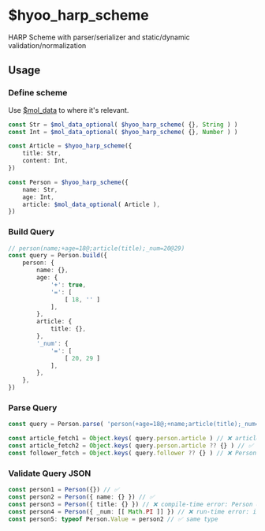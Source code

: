 # $hyoo_harp_scheme

HARP Scheme with parser/serializer and static/dynamic validation/normalization

## Usage

### Define scheme

Use [$mol_data](https://github.com/hyoo-ru/mam_mol/tree/master/data) to where it's relevant.

```ts
const Str = $mol_data_optional( $hyoo_harp_scheme( {}, String ) )
const Int = $mol_data_optional( $hyoo_harp_scheme( {}, Number ) )

const Article = $hyoo_harp_scheme({
    title: Str,
    content: Int,
})

const Person = $hyoo_harp_scheme({
    name: Str,
    age: Int,
    article: $mol_data_optional( Article ),
})
```

### Build Query

```ts
// person(name;+age=18@;article(title);_num=20@29)
const query = Person.build({
    person: {
        name: {},
        age: {
            '+': true,
            '=': [
                [ 18, '' ]
            ],
        },
        article: {
            title: {},
        },
        '_num': {
            '=': [
                [ 20, 29 ]
            ],
        },
    },
})
```

### Parse Query

```ts
const query = Person.parse( 'person(+age=18@;+name;article(title);_num=20@29)' )

const article_fetch1 = Object.keys( query.person.article ) // ❌ article may be absent
const article_fetch2 = Object.keys( query.person.article ?? {} ) // ✅
const follower_fetch = Object.keys( query.follower ?? {} ) // ❌ Person don't have follower
```

### Validate Query JSON

```ts
const person1 = Person({}) // ✅
const person2 = Person({ name: {} }) // ✅
const person3 = Person({ title: {} }) // ❌ compile-time error: Person don't have title
const person4 = Person({ _num: [[ Math.PI ]] }) // ❌ run-time error: isn't integer
const person5: typeof Person.Value = person2 // ✅ same type
```
